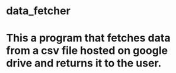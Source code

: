 # data_fetcher
# This a program that fetches data from a csv file hosted on google drive and returns it to the user.
